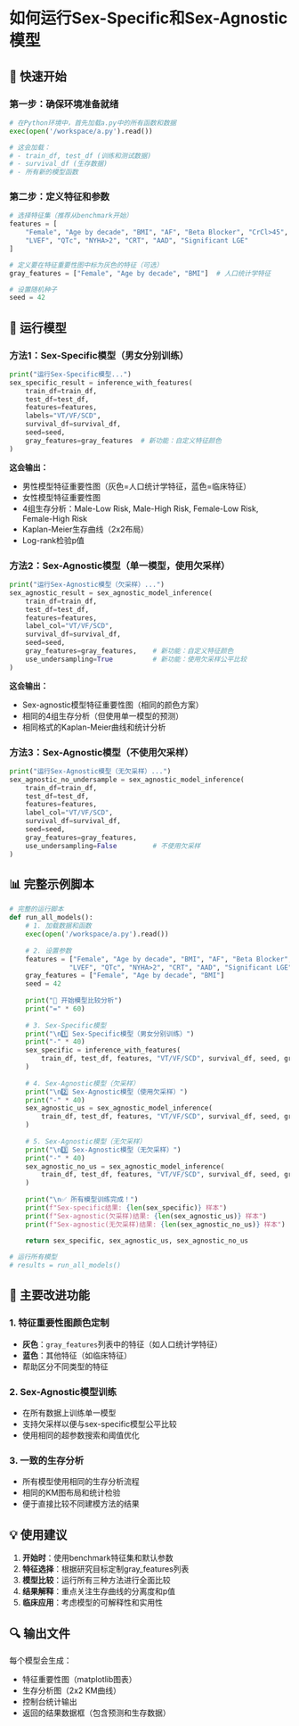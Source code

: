 # 如何运行Sex-Specific和Sex-Agnostic模型

## 🚀 快速开始

### 第一步：确保环境准备就绪
```python
# 在Python环境中，首先加载a.py中的所有函数和数据
exec(open('/workspace/a.py').read())

# 这会加载：
# - train_df, test_df (训练和测试数据)
# - survival_df (生存数据)  
# - 所有新的模型函数
```

### 第二步：定义特征和参数
```python
# 选择特征集（推荐从benchmark开始）
features = [
    "Female", "Age by decade", "BMI", "AF", "Beta Blocker", "CrCl>45", 
    "LVEF", "QTc", "NYHA>2", "CRT", "AAD", "Significant LGE"
]

# 定义要在特征重要性图中标为灰色的特征（可选）
gray_features = ["Female", "Age by decade", "BMI"]  # 人口统计学特征

# 设置随机种子
seed = 42
```

## 🔬 运行模型

### 方法1：Sex-Specific模型（男女分别训练）
```python
print("运行Sex-Specific模型...")
sex_specific_result = inference_with_features(
    train_df=train_df,
    test_df=test_df,
    features=features,
    labels="VT/VF/SCD",
    survival_df=survival_df,
    seed=seed,
    gray_features=gray_features  # 新功能：自定义特征颜色
)
```

**这会输出：**
- 男性模型特征重要性图（灰色=人口统计学特征，蓝色=临床特征）
- 女性模型特征重要性图
- 4组生存分析：Male-Low Risk, Male-High Risk, Female-Low Risk, Female-High Risk
- Kaplan-Meier生存曲线（2x2布局）
- Log-rank检验p值

### 方法2：Sex-Agnostic模型（单一模型，使用欠采样）
```python
print("运行Sex-Agnostic模型（欠采样）...")
sex_agnostic_result = sex_agnostic_model_inference(
    train_df=train_df,
    test_df=test_df,
    features=features,
    label_col="VT/VF/SCD",
    survival_df=survival_df,
    seed=seed,
    gray_features=gray_features,    # 新功能：自定义特征颜色
    use_undersampling=True          # 新功能：使用欠采样公平比较
)
```

**这会输出：**
- Sex-agnostic模型特征重要性图（相同的颜色方案）
- 相同的4组生存分析（但使用单一模型的预测）
- 相同格式的Kaplan-Meier曲线和统计分析

### 方法3：Sex-Agnostic模型（不使用欠采样）
```python
print("运行Sex-Agnostic模型（无欠采样）...")
sex_agnostic_no_undersample = sex_agnostic_model_inference(
    train_df=train_df,
    test_df=test_df,
    features=features,
    label_col="VT/VF/SCD",
    survival_df=survival_df,
    seed=seed,
    gray_features=gray_features,
    use_undersampling=False         # 不使用欠采样
)
```

## 📊 完整示例脚本

```python
# 完整的运行脚本
def run_all_models():
    # 1. 加载数据和函数
    exec(open('/workspace/a.py').read())
    
    # 2. 设置参数
    features = ["Female", "Age by decade", "BMI", "AF", "Beta Blocker", "CrCl>45", 
               "LVEF", "QTc", "NYHA>2", "CRT", "AAD", "Significant LGE"]
    gray_features = ["Female", "Age by decade", "BMI"]
    seed = 42
    
    print("🔬 开始模型比较分析")
    print("=" * 60)
    
    # 3. Sex-Specific模型
    print("\n1️⃣ Sex-Specific模型（男女分别训练）")
    print("-" * 40)
    sex_specific = inference_with_features(
        train_df, test_df, features, "VT/VF/SCD", survival_df, seed, gray_features
    )
    
    # 4. Sex-Agnostic模型（欠采样）
    print("\n2️⃣ Sex-Agnostic模型（使用欠采样）")
    print("-" * 40)
    sex_agnostic_us = sex_agnostic_model_inference(
        train_df, test_df, features, "VT/VF/SCD", survival_df, seed, gray_features, True
    )
    
    # 5. Sex-Agnostic模型（无欠采样）
    print("\n3️⃣ Sex-Agnostic模型（无欠采样）")
    print("-" * 40)
    sex_agnostic_no_us = sex_agnostic_model_inference(
        train_df, test_df, features, "VT/VF/SCD", survival_df, seed, gray_features, False
    )
    
    print("\n✅ 所有模型训练完成！")
    print(f"Sex-specific结果: {len(sex_specific)} 样本")
    print(f"Sex-agnostic(欠采样)结果: {len(sex_agnostic_us)} 样本") 
    print(f"Sex-agnostic(无欠采样)结果: {len(sex_agnostic_no_us)} 样本")
    
    return sex_specific, sex_agnostic_us, sex_agnostic_no_us

# 运行所有模型
# results = run_all_models()
```

## 🎯 主要改进功能

### 1. 特征重要性图颜色定制
- **灰色**：`gray_features`列表中的特征（如人口统计学特征）
- **蓝色**：其他特征（如临床特征）
- 帮助区分不同类型的特征

### 2. Sex-Agnostic模型训练
- 在所有数据上训练单一模型
- 支持欠采样以便与sex-specific模型公平比较
- 使用相同的超参数搜索和阈值优化

### 3. 一致的生存分析
- 所有模型使用相同的生存分析流程
- 相同的KM图布局和统计检验
- 便于直接比较不同建模方法的结果

## 💡 使用建议

1. **开始时**：使用benchmark特征集和默认参数
2. **特征选择**：根据研究目标定制gray_features列表
3. **模型比较**：运行所有三种方法进行全面比较
4. **结果解释**：重点关注生存曲线的分离度和p值
5. **临床应用**：考虑模型的可解释性和实用性

## 🔍 输出文件

每个模型会生成：
- 特征重要性图（matplotlib图表）
- 生存分析图（2x2 KM曲线）
- 控制台统计输出
- 返回的结果数据框（包含预测和生存数据）